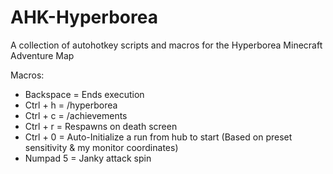 # AHK-Hyperborea
A collection of autohotkey scripts and macros for the Hyperborea Minecraft Adventure Map

<h> Macros: </h>
- Backspace = Ends execution
- Ctrl + h = /hyperborea
- Ctrl + c = /achievements
- Ctrl + r = Respawns on death screen
- Ctrl + 0 = Auto-Initialize a run from hub to start (Based on preset sensitivity & my monitor coordinates)
- Numpad 5 = Janky attack spin
